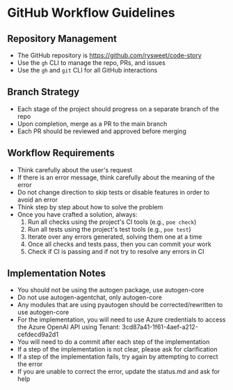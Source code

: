 # GitHub Workflow Guidelines

## Repository Management

- The GitHub repository is https://github.com/rysweet/code-story
- Use the `gh` CLI to manage the repo, PRs, and issues
- Use the `gh` and `git` CLI for all GitHub interactions

## Branch Strategy

- Each stage of the project should progress on a separate branch of the repo
- Upon completion, merge as a PR to the main branch
- Each PR should be reviewed and approved before merging

## Workflow Requirements

- Think carefully about the user's request
- If there is an error message, think carefully about the meaning of the error
- Do not change direction to skip tests or disable features in order to avoid an error
- Think step by step about how to solve the problem
- Once you have crafted a solution, always:
  1. Run all checks using the project's CI tools (e.g., `poe check`)
  1. Run all tests using the project's test tools (e.g., `poe test`)
  1. Iterate over any errors generated, solving them one at a time
  1. Once all checks and tests pass, then you can commit your work
  1. Check if CI is passing and if not try to resolve any errors in CI

## Implementation Notes

- You should not be using the autogen package, use autogen-core
- Do not use autogen-agentchat, only autogen-core
- Any modules that are using pyautogen should be corrected/rewritten to use autogen-core
- For the implementation, you will need to use Azure credentials to access the Azure OpenAI API
  using Tenant: 3cd87a41-1f61-4aef-a212-cefdecd9a2d1
- You will need to do a commit after each step of the implementation
- If a step of the implementation is not clear, please ask for clarification
- If a step of the implementation fails, try again by attempting to correct the error
- If you are unable to correct the error, update the status.md and ask for help
